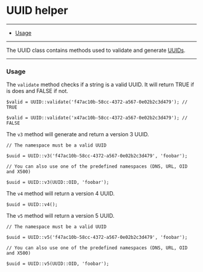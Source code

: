 # UUID helper

--------------------------------------------------------

* [Usage](#usage)

--------------------------------------------------------

The UUID class contains methods used to validate and generate [UUIDs](http://en.wikipedia.org/wiki/Universally_unique_identifier).

--------------------------------------------------------

<a id="usage"></a>

### Usage

The `validate` method checks if a string is a valid UUID. It will return TRUE if is does and FALSE if not.

	$valid = UUID::validate('f47ac10b-58cc-4372-a567-0e02b2c3d479'); // TRUE

	$valid = UUID::validate('x47ac10b-58cc-4372-a567-0e02b2c3d479'); // FALSE

The `v3` method will generate and return a version 3 UUID.

	// The namespace must be a valid UUID

	$uuid = UUID::v3('f47ac10b-58cc-4372-a567-0e02b2c3d479', 'foobar');

	// You can also use one of the predefined namespaces (DNS, URL, OID and X500)

	$uuid = UUID::v3(UUID::OID, 'foobar');

The `v4` method will return a version 4 UUID.

	$uuid = UUID::v4();

The `v5` method will return a version 5 UUID.

	// The namespace must be a valid UUID

	$uuid = UUID::v5('f47ac10b-58cc-4372-a567-0e02b2c3d479', 'foobar');

	// You can also use one of the predefined namespaces (DNS, URL, OID and X500)

	$uuid = UUID::v5(UUID::OID, 'foobar');

